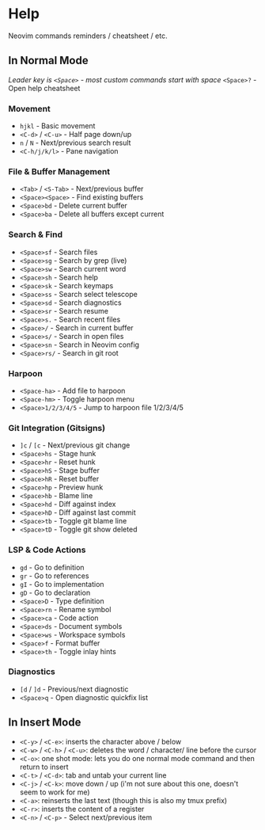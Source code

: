 # Help

Neovim commands reminders / cheatsheet / etc.

## In Normal Mode

*Leader key is `<Space>` - most custom commands start with space*
`<Space>?` - Open help cheatsheet

### Movement

- `hjkl` - Basic movement
- `<C-d>` / `<C-u>` - Half page down/up
- `n` / `N` - Next/previous search result
- `<C-h/j/k/l>` - Pane navigation

### File & Buffer Management

- `<Tab>` / `<S-Tab>` - Next/previous buffer
- `<Space><Space>` - Find existing buffers
- `<Space>bd` - Delete current buffer
- `<Space>ba` - Delete all buffers except current

### Search & Find

- `<Space>sf` - Search files
- `<Space>sg` - Search by grep (live)
- `<Space>sw` - Search current word
- `<Space>sh` - Search help
- `<Space>sk` - Search keymaps
- `<Space>ss` - Search select telescope
- `<Space>sd` - Search diagnostics
- `<Space>sr` - Search resume
- `<Space>s.` - Search recent files
- `<Space>/` - Search in current buffer
- `<Space>s/` - Search in open files
- `<Space>sn` - Search in Neovim config
- `<Space>rs/` - Search in git root

### Harpoon

- `<Space-ha>` - Add file to harpoon
- `<Space-hm>` - Toggle harpoon menu
- `<Space>1/2/3/4/5` - Jump to harpoon file 1/2/3/4/5

### Git Integration (Gitsigns)

- `]c` / `[c` - Next/previous git change
- `<Space>hs` - Stage hunk
- `<Space>hr` - Reset hunk
- `<Space>hS` - Stage buffer
- `<Space>hR` - Reset buffer
- `<Space>hp` - Preview hunk
- `<Space>hb` - Blame line
- `<Space>hd` - Diff against index
- `<Space>hD` - Diff against last commit
- `<Space>tb` - Toggle git blame line
- `<Space>tD` - Toggle git show deleted

### LSP & Code Actions

- `gd` - Go to definition
- `gr` - Go to references
- `gI` - Go to implementation
- `gD` - Go to declaration
- `<Space>D` - Type definition
- `<Space>rn` - Rename symbol
- `<Space>ca` - Code action
- `<Space>ds` - Document symbols
- `<Space>ws` - Workspace symbols
- `<Space>f` - Format buffer
- `<Space>th` - Toggle inlay hints

### Diagnostics

- `[d` / `]d` - Previous/next diagnostic
- `<Space>q` - Open diagnostic quickfix list

## In Insert Mode

- `<C-y>` / `<C-e>`: inserts the character above / below
- `<C-w>` / `<C-h>` / `<C-u>`: deletes the word / character/ line before the cursor
- `<C-o>`: one shot mode: lets you do one normal mode command and then return to insert
- `<C-t>` / `<C-d>`: tab and untab your current line
- `<C-j>` / `<C-k>`: move down / up (i'm not sure about this one, doesn't seem to work for me)
- `<C-a>`: reinserts the last text (though this is also my tmux prefix)
- `<C-r>`: inserts the content of a register
- `<C-n>` / `<C-p>` - Select next/previous item

